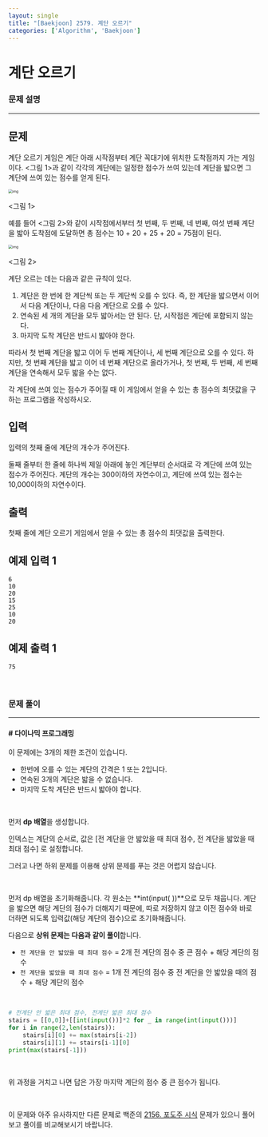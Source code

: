 ```yaml
---
layout: single
title: "[Baekjoon] 2579. 계단 오르기"
categories: ['Algorithm', 'Baekjoon']
---
```




# 계단 오르기

### 문제 설명

---

## 문제

계단 오르기 게임은 계단 아래 시작점부터 계단 꼭대기에 위치한 도착점까지 가는 게임이다. <그림 1>과 같이 각각의 계단에는 일정한 점수가 쓰여 있는데 계단을 밟으면 그 계단에 쓰여 있는 점수를 얻게 된다.

<img src="https://upload.acmicpc.net/7177ea45-aa8d-4724-b256-7b84832c9b97/-/preview/" alt="img" style="zoom: 50%;" />

<그림 1>

예를 들어 <그림 2>와 같이 시작점에서부터 첫 번째, 두 번째, 네 번째, 여섯 번째 계단을 밟아 도착점에 도달하면 총 점수는 10 + 20 + 25 + 20 = 75점이 된다.

<img src="https://upload.acmicpc.net/f00b6121-1c25-492e-9bc0-d96377c586b0/-/preview/" alt="img" style="zoom:50%;" />

<그림 2>

계단 오르는 데는 다음과 같은 규칙이 있다.

1. 계단은 한 번에 한 계단씩 또는 두 계단씩 오를 수 있다. 즉, 한 계단을 밟으면서 이어서 다음 계단이나, 다음 다음 계단으로 오를 수 있다.
2. 연속된 세 개의 계단을 모두 밟아서는 안 된다. 단, 시작점은 계단에 포함되지 않는다.
3. 마지막 도착 계단은 반드시 밟아야 한다.

따라서 첫 번째 계단을 밟고 이어 두 번째 계단이나, 세 번째 계단으로 오를 수 있다. 하지만, 첫 번째 계단을 밟고 이어 네 번째 계단으로 올라가거나, 첫 번째, 두 번째, 세 번째 계단을 연속해서 모두 밟을 수는 없다.

각 계단에 쓰여 있는 점수가 주어질 때 이 게임에서 얻을 수 있는 총 점수의 최댓값을 구하는 프로그램을 작성하시오.

## 입력

입력의 첫째 줄에 계단의 개수가 주어진다.

둘째 줄부터 한 줄에 하나씩 제일 아래에 놓인 계단부터 순서대로 각 계단에 쓰여 있는 점수가 주어진다. 계단의 개수는 300이하의 자연수이고, 계단에 쓰여 있는 점수는 10,000이하의 자연수이다.

## 출력

첫째 줄에 계단 오르기 게임에서 얻을 수 있는 총 점수의 최댓값을 출력한다.

## 예제 입력 1 

```
6
10
20
15
25
10
20
```

## 예제 출력 1 

```
75
```

<br>

### 문제 풀이

---

#### \# 다이나믹 프로그래밍

이 문제에는 3개의 제한 조건이 있습니다. 

* 한번에 오를 수 있는 계단의 간격은 1 또는 2입니다. 
* 연속된 3개의 계단은 밟을 수 없습니다. 
* 마지막 도착 계단은 반드시 밟아야 합니다. 

<br>

먼저 **dp 배열**을 생성합니다. 

인덱스는 계단의 순서로, 값은 [전 계단을 안 밟았을 때 최대 점수, 전 계단을 밟았을 때 최대 점수] 로 설정합니다. 

그러고 나면 하위 문제를 이용해 상위 문제를 푸는 것은 어렵지 않습니다. 

<br>

먼저 dp 배열을 초기화해줍니다. 각 원소는 **int(input( ))**으로 모두 채웁니다. 계단을 밟으면 해당 계단의 점수가 더해지기 때문에, 따로 저장하지 않고 이전 점수와 바로 더하면 되도록 입력값(해당 계단의 점수)으로 초기화해줍니다. 

다음으로 **상위 문제는 다음과 같이 풀이**합니다. 

* `전 계단을 안 밟았을 때 최대 점수` = 2개 전 계단의 점수 중 큰 점수 + 해당 계단의 점수
* `전 계단을 밟았을 때 최대 점수` = 1개 전 계단의 점수 중 전 계단을 안 밟았을 때의 점수 + 해당 계단의 점수

<br>

```python
# 전계단 안 밟은 최대 점수, 전계단 밟은 최대 점수
stairs = [[0,0]]+[[int(input())]*2 for _ in range(int(input()))]
for i in range(2,len(stairs)):
    stairs[i][0] += max(stairs[i-2])
    stairs[i][1] += stairs[i-1][0]
print(max(stairs[-1]))
```

<br>

위 과정을 거치고 나면 답은 가장 마지막 계단의 점수 중 큰 점수가 됩니다. 

<br>

이 문제와 아주 유사하지만 다른 문제로 백준의 [2156. 포도주 시식](https://wowo0709.github.io/Baekjoon-2156.-%ED%8F%AC%EB%8F%84%EC%A3%BC-%EC%8B%9C%EC%8B%9D/) 문제가 있으니 풀어보고 풀이를 비교해보시기 바랍니다. 

